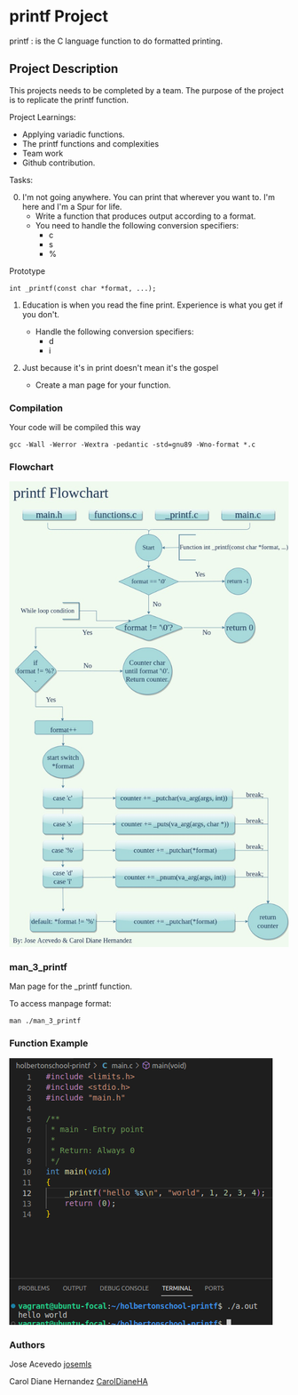 # printf Project

printf
: is the C language function to do formatted printing.

## Project Description

This projects needs to be completed by a team. The purpose of the project is to replicate the printf function.

Project Learnings:

* Applying variadic functions.
* The printf functions and complexities
* Team work
* Github contribution.

Tasks:

0. I'm not going anywhere. You can print that wherever you want to. I'm here and I'm a Spur for life.
    * Write a function that produces output according to a format.
    * You need to handle the following conversion specifiers:
        * c
        * s
        * %

Prototype
```
int _printf(const char *format, ...);
```

1. Education is when you read the fine print. Experience is what you get if you don't.
    * Handle the following conversion specifiers:
        * d
        * i

2. Just because it's in print doesn't mean it's the gospel
    * Create a man page for your function.

### Compilation
Your code will be compiled this way
```
gcc -Wall -Werror -Wextra -pedantic -std=gnu89 -Wno-format *.c
```
### Flowchart

![Flowchart](https://github.com/CarolDianeHA/holbertonschool-printf/blob/caroldiane/Images/printf%20Diagram.jpg)

### man_3_printf

Man page for the _printf function.

To access manpage format:
```
man ./man_3_printf
```

### Function Example
![Example](https://github.com/CarolDianeHA/holbertonschool-printf/blob/caroldiane/Images/Example.png)

### Authors

Jose Acevedo [josemls](https://github.com/josemls)

Carol Diane Hernandez [CarolDianeHA](https://github.com/CarolDianeHA)
